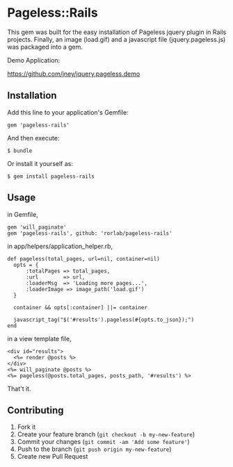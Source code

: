 # Pageless::Rails

This gem was built for the easy installation of Pageless jquery plugin in Rails projects. Finally, an image (load.gif) and a javascript file (jquery.pageless.js) was packaged into a gem.

Demo Application:

https://github.com/jney/jquery.pageless.demo

## Installation

Add this line to your application's Gemfile:

    gem 'pageless-rails'

And then execute:

    $ bundle

Or install it yourself as:

    $ gem install pageless-rails

## Usage

in Gemfile,

```
gem 'will_paginate'
gem 'pageless-rails', github: 'rorlab/pageless-rails'
```

in app/helpers/application_helper.rb,

```
def pageless(total_pages, url=nil, container=nil)
  opts = {
      :totalPages => total_pages,
      :url        => url,
      :loaderMsg  => 'Loading more pages...',
      :loaderImage => image_path('load.gif')
  }

  container && opts[:container] ||= container

  javascript_tag("$('#results').pageless(#{opts.to_json});")
end
```

in a view template file,

```
<div id="results">
  <%= render @posts %>
</div>
<%= will_paginate @posts %>
<%= pageless(@posts.total_pages, posts_path, '#results') %>
```

That't it.

## Contributing

1. Fork it
2. Create your feature branch (`git checkout -b my-new-feature`)
3. Commit your changes (`git commit -am 'Add some feature'`)
4. Push to the branch (`git push origin my-new-feature`)
5. Create new Pull Request
